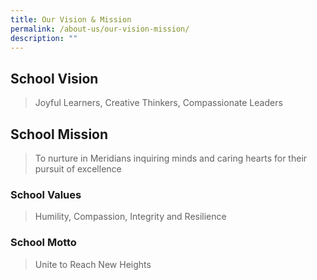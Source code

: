 ```yaml
---
title: Our Vision & Mission
permalink: /about-us/our-vision-mission/
description: ""
---
```

## School Vision

> Joyful Learners, Creative Thinkers, Compassionate Leaders

## School Mission

> To nurture in Meridians inquiring minds and caring hearts for their pursuit of excellence

### School Values

> Humility, Compassion, Integrity and Resilience

### School Motto

> Unite to Reach New Heights